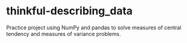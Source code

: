 # thinkful-describing_data
Practice project using NumPy and pandas to solve measures of central tendency and measures of variance problems.
